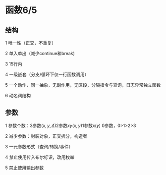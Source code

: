 # 函数6/5

## 结构

1 唯一性（正交，不重复）

2 单入单出（减少continue和break)

3 15行内

4 一级嵌套（分支/循环下仅一行函数调用）

5 一个动作，同一抽象，无副作用，无区段，分隔指令与查询，日志异常独立函数

6 动名词结构



## 参数

1 参数个数：3参数$(x,y,\Delta)$2参数$xy(x,y)$1参数$x(y)$ 0参数，0>1>2>3

2 减少参数：封装对象，正交拆分，构造者

3 一元参数形式（查询/转换/事件）

4 禁止使用传入布尔标识，改用枚举

5 禁止使用输出参数 

